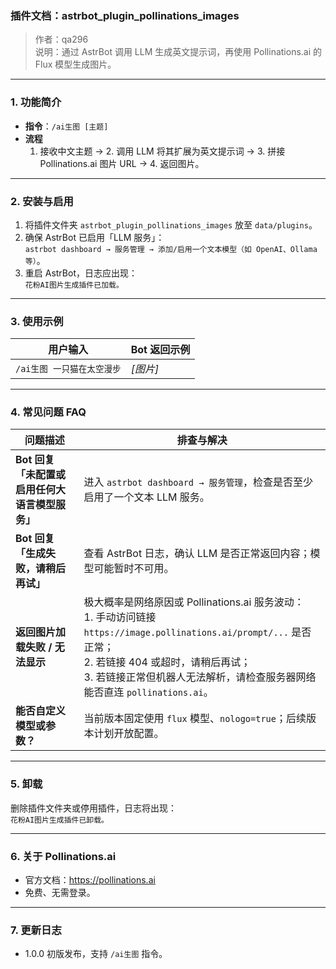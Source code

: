 ### 插件文档：astrbot_plugin_pollinations_images  
> 作者：qa296  
> 说明：通过 AstrBot 调用 LLM 生成英文提示词，再使用 Pollinations.ai 的 Flux 模型生成图片。

---

### 1. 功能简介
- **指令**：`/ai生图 [主题]`  
- **流程**  
  1. 接收中文主题 → 2. 调用 LLM 将其扩展为英文提示词 → 3. 拼接 Pollinations.ai 图片 URL → 4. 返回图片。

---

### 2. 安装与启用
1. 将插件文件夹 `astrbot_plugin_pollinations_images` 放至 `data/plugins`。
2. 确保 AstrBot 已启用「LLM 服务」：  
   `astrbot dashboard → 服务管理 → 添加/启用一个文本模型（如 OpenAI、Ollama 等）`。
3. 重启 AstrBot，日志应出现：  
   `花粉AI图片生成插件已加载。`

---

### 3. 使用示例
| 用户输入                      | Bot 返回示例                                                                 |
|-----------------------------|------------------------------------------------------------------------------|
| `/ai生图 一只猫在太空漫步`     | *[图片]*  |

---

### 4. 常见问题 FAQ

| 问题描述 | 排查与解决 |
|---|---|
| **Bot 回复「未配置或启用任何大语言模型服务」** | 进入 `astrbot dashboard → 服务管理`，检查是否至少启用了一个文本 LLM 服务。 |
| **Bot 回复「生成失败，请稍后再试」** | 查看 AstrBot 日志，确认 LLM 是否正常返回内容；模型可能暂时不可用。 |
| **返回图片加载失败 / 无法显示** | 极大概率是网络原因或 Pollinations.ai 服务波动：<br>1. 手动访问链接 `https://image.pollinations.ai/prompt/...` 是否正常；<br>2. 若链接 404 或超时，请稍后再试；<br>3. 若链接正常但机器人无法解析，请检查服务器网络能否直连 `pollinations.ai`。 |
| **能否自定义模型或参数？** | 当前版本固定使用 `flux` 模型、`nologo=true`；后续版本计划开放配置。 |

---

### 5. 卸载
删除插件文件夹或停用插件，日志将出现：  
`花粉AI图片生成插件已卸载。`

---

### 6. 关于 Pollinations.ai
- 官方文档：https://pollinations.ai  
- 免费、无需登录。

---

### 7. 更新日志
- 1.0.0  初版发布，支持 `/ai生图` 指令。
